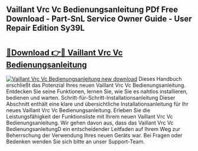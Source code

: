 ## Vaillant Vrc Vc Bedienungsanleitung PDf Free Download - Part-SnL Service Owner Guide - User Repair Edition Sy39L

# <h2><a href="http://df5bdsl.blite.top/?on=Vaillant+Vrc+Vc+Bedienungsanleitung">🔗Download 👉🔴 Vaillant Vrc Vc Bedienungsanleitung</a></h2>

[![Vaillant Vrc Vc Bedienungsanleitung new download](https://i.imgur.com/lujVjoI.png)](http://df5bdsl.blite.top/?on=Vaillant+Vrc+Vc+Bedienungsanleitung)
Dieses Handbuch erschließt das Potenzial Ihres neuen Vaillant Vrc Vc Bedienungsanleitung. Entdecken Sie seine Funktionen, lernen Sie, wie Sie es nahtlos installieren, bedienen und warten. Schritt-für-Schritt-Installationsanleitung Dieser Abschnitt enthält eine klare und übersichtliche Installationsanleitung für Ihr neues Vaillant Vrc Vc Bedienungsanleitung. Erleben Sie die Leistungsfähigkeit der Funktionsliste mit Ihrem neuen Vaillant Vrc Vc Bedienungsanleitung. Wir gehen davon aus, dass das Vaillant Vrc Vc BedienungsanleitungD ein entscheidender Leitfaden auf Ihrem Weg zur Beherrschung der Verwendung Ihres neuen Geräts war. Bei Fragen oder Bedenken wenden Sie sich bitte an unser Support-Team.
